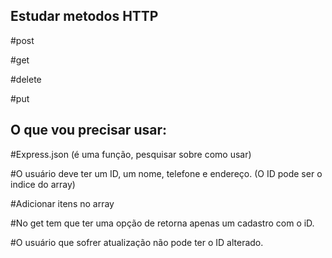 ## Estudar metodos HTTP

#post

#get

#delete

#put

## O que vou precisar usar:

#Express.json (é uma função, pesquisar sobre como usar)

#O usuário deve ter um ID, um nome, telefone e endereço. (O ID pode ser o indice do array)

#Adicionar itens no array

#No get tem que ter uma opção de retorna apenas um cadastro com o iD.

#O usuário que sofrer atualização não pode ter o ID alterado.